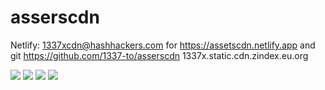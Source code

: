 # asserscdn

Netlify: 1337xcdn@hashhackers.com for https://assetscdn.netlify.app and git https://github.com/1337-to/asserscdn
1337x.static.cdn.zindex.eu.org

[![](https://data.jsdelivr.com/v1/package/gh/1337-to/asserscdn/badge/day)](https://1337x.hashhackers.com)
[![](https://data.jsdelivr.com/v1/package/gh/1337-to/asserscdn/badge/week)](https://1337x.hashhackers.com)
[![](https://data.jsdelivr.com/v1/package/gh/1337-to/asserscdn/badge/month)](https://1337x.hashhackers.com)
[![](https://data.jsdelivr.com/v1/package/gh/1337-to/asserscdn/badge/year)](https://1337x.hashhackers.com)
